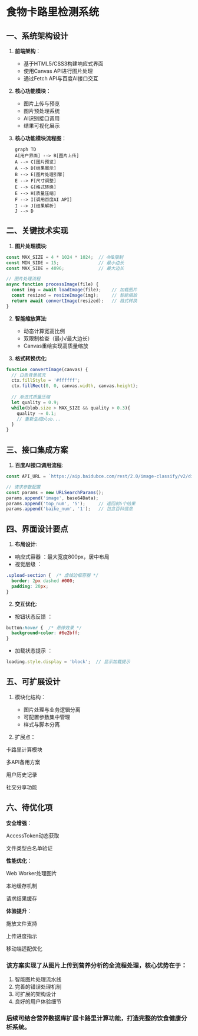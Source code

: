 # 食物卡路里检测系统

## 一、系统架构设计

1. **前端架构**：
   - 基于HTML5/CSS3构建响应式界面
   - 使用Canvas API进行图片处理
   - 通过Fetch API与百度AI接口交互

2. **核心功能模块**：
   - 图片上传与预览
   - 图片预处理系统
   - AI识别接口调用
   - 结果可视化展示

3. **核心功能模块流程图**：
   ```mermaid
   graph TD
   A[用户界面] --> B[图片上传]
   A --> C[图片预览]
   A --> D[结果展示]
   B --> E[图片处理引擎]
   E --> F[尺寸调整]
   E --> G[格式转换]
   E --> H[质量压缩]
   F --> I[调用百度AI API]
   I --> J[结果解析]
   J --> D
   ```

## 二、关键技术实现

1. **图片处理模块**:
```javascript
const MAX_SIZE = 4 * 1024 * 1024;  // 4MB限制
const MIN_SIDE = 15;               // 最小边长
const MAX_SIDE = 4096;             // 最大边长

// 图片处理流程
async function processImage(file) {
  const img = await loadImage(file);    // 加载图片
  const resized = resizeImage(img);     // 智能缩放
  return await convertImage(resized);   // 格式转换
}
```

2. **智能缩放算法**:
    - 动态计算宽高比例
    - 双限制检查（最小/最大边长）
    - Canvas重绘实现高质量缩放

3. **格式转换优化**:
```javascript
function convertImage(canvas) {
  // 白色背景填充
  ctx.fillStyle = '#ffffff';
  ctx.fillRect(0, 0, canvas.width, canvas.height);
  
  // 渐进式质量压缩
  let quality = 0.9;
  while(blob.size > MAX_SIZE && quality > 0.3){
    quality -= 0.1;
    // 重新生成blob...
  }
}
```

## 三、接口集成方案
1. **百度AI接口调用流程**:
```javascript
const API_URL = `https://aip.baidubce.com/rest/2.0/image-classify/v2/dish`;

// 请求参数配置
const params = new URLSearchParams();
params.append('image', base64Data);
params.append('top_num', '5');     // 返回前5个结果
params.append('baike_num', '1');   // 包含百科信息
```

## 四、界面设计要点
1. **布局设计**:
- 响应式容器 ：最大宽度800px，居中布局
- 视觉层级 ：
```css
.upload-section {  /* 虚线边框容器 */
  border: 2px dashed #000;
  padding: 20px;
}
```

2. **交互优化**:
- 按钮状态反馈 ：
```css
button:hover {  /* 悬停效果 */
  background-color: #6e2bff;
}
```

- 加载状态提示 ：
```javascript
loading.style.display = 'block';  // 显示加载提示
```

## 五、可扩展设计
1. 模块化结构：
    - 图片处理与业务逻辑分离
    - 可配置参数集中管理
    - 样式与脚本分离

2. 扩展点：

卡路里计算模块

多API备用方案

用户历史记录

社交分享功能

## 六、待优化项
**安全增强**：

AccessToken动态获取

文件类型白名单验证

**性能优化**：

Web Worker处理图片

本地缓存机制

请求结果缓存

**体验提升**：

拖放文件支持

上传进度指示

移动端适配优化


### 该方案实现了从图片上传到营养分析的全流程处理，核心优势在于：
1. 智能图片处理流水线
2. 完善的错误处理机制
3. 可扩展的架构设计
4. 良好的用户体验细节

### 后续可结合营养数据库扩展卡路里计算功能，打造完整的饮食健康分析系统。 ###